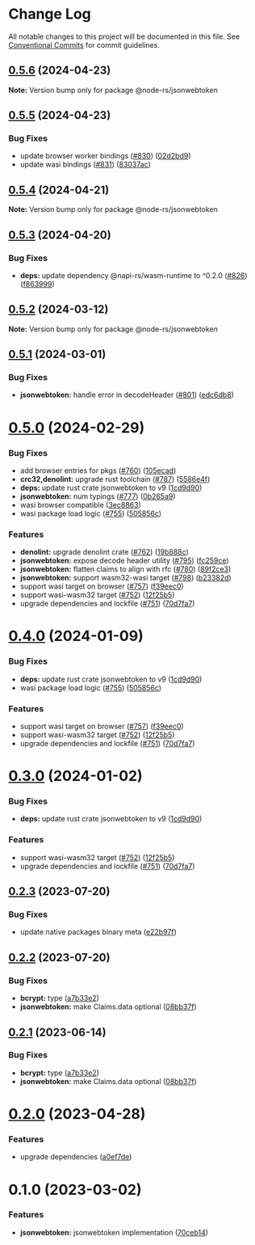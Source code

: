 # Change Log

All notable changes to this project will be documented in this file.
See [Conventional Commits](https://conventionalcommits.org) for commit guidelines.

## [0.5.6](https://github.com/napi-rs/node-rs/compare/@node-rs/jsonwebtoken@0.5.5...@node-rs/jsonwebtoken@0.5.6) (2024-04-23)

**Note:** Version bump only for package @node-rs/jsonwebtoken

## [0.5.5](https://github.com/napi-rs/node-rs/compare/@node-rs/jsonwebtoken@0.5.4...@node-rs/jsonwebtoken@0.5.5) (2024-04-23)

### Bug Fixes

- update browser worker bindings ([#830](https://github.com/napi-rs/node-rs/issues/830)) ([02d2bd9](https://github.com/napi-rs/node-rs/commit/02d2bd995a12b914dc67f59f00d8e60f99169f34))
- update wasi bindings ([#831](https://github.com/napi-rs/node-rs/issues/831)) ([83037ac](https://github.com/napi-rs/node-rs/commit/83037acfa2db2c9b885412c360e65e4a7f9139f8))

## [0.5.4](https://github.com/napi-rs/node-rs/compare/@node-rs/jsonwebtoken@0.5.3...@node-rs/jsonwebtoken@0.5.4) (2024-04-21)

**Note:** Version bump only for package @node-rs/jsonwebtoken

## [0.5.3](https://github.com/napi-rs/node-rs/compare/@node-rs/jsonwebtoken@0.5.2...@node-rs/jsonwebtoken@0.5.3) (2024-04-20)

### Bug Fixes

- **deps:** update dependency @napi-rs/wasm-runtime to ^0.2.0 ([#826](https://github.com/napi-rs/node-rs/issues/826)) ([f863999](https://github.com/napi-rs/node-rs/commit/f8639994082a42145a2a3a82f41daaf6eb9b5881))

## [0.5.2](https://github.com/napi-rs/node-rs/compare/@node-rs/jsonwebtoken@0.5.1...@node-rs/jsonwebtoken@0.5.2) (2024-03-12)

**Note:** Version bump only for package @node-rs/jsonwebtoken

## [0.5.1](https://github.com/napi-rs/node-rs/compare/@node-rs/jsonwebtoken@0.5.0...@node-rs/jsonwebtoken@0.5.1) (2024-03-01)

### Bug Fixes

- **jsonwebtoken:** handle error in decodeHeader ([#801](https://github.com/napi-rs/node-rs/issues/801)) ([edc6db8](https://github.com/napi-rs/node-rs/commit/edc6db8772b99080384a47d2546e9315adcfa4f4))

# [0.5.0](https://github.com/napi-rs/node-rs/compare/@node-rs/jsonwebtoken@0.2.3...@node-rs/jsonwebtoken@0.5.0) (2024-02-29)

### Bug Fixes

- add browser entries for pkgs ([#760](https://github.com/napi-rs/node-rs/issues/760)) ([105ecad](https://github.com/napi-rs/node-rs/commit/105ecad99b5ce1a270b8e885e5a56c139db2f119))
- **crc32,denolint:** upgrade rust toolchain ([#787](https://github.com/napi-rs/node-rs/issues/787)) ([5586e4f](https://github.com/napi-rs/node-rs/commit/5586e4face711d9fd73f8f6b262d6a3537ce6ce0))
- **deps:** update rust crate jsonwebtoken to v9 ([1cd9d90](https://github.com/napi-rs/node-rs/commit/1cd9d90206039e354b10f8033ff40fb247ee9dee))
- **jsonwebtoken:** num typings ([#777](https://github.com/napi-rs/node-rs/issues/777)) ([0b265a9](https://github.com/napi-rs/node-rs/commit/0b265a955b55e013833d540b3f5861c4c20e993f))
- wasi browser compatible ([3ec8863](https://github.com/napi-rs/node-rs/commit/3ec88636fd32f5dc1357f7259267ff9823dfd80d))
- wasi package load logic ([#755](https://github.com/napi-rs/node-rs/issues/755)) ([505856c](https://github.com/napi-rs/node-rs/commit/505856c4f9cb4c1f07e008f7f0dee41e7285a817))

### Features

- **denolint:** upgrade denolint crate ([#762](https://github.com/napi-rs/node-rs/issues/762)) ([19b888c](https://github.com/napi-rs/node-rs/commit/19b888c2bd5c474c7ddded82e3e4dc680f056ef2))
- **jsonwebtoken:** expose decode header utility ([#795](https://github.com/napi-rs/node-rs/issues/795)) ([fc259ce](https://github.com/napi-rs/node-rs/commit/fc259ce0dc3feba9376bf5da2f8f494b84bb3de0))
- **jsonwebtoken:** flatten claims to align with rfc ([#780](https://github.com/napi-rs/node-rs/issues/780)) ([89f2ce3](https://github.com/napi-rs/node-rs/commit/89f2ce3e63e02123872bc8bc105060a4182e74d0))
- **jsonwebtoken:** support wasm32-wasi target ([#798](https://github.com/napi-rs/node-rs/issues/798)) ([b23382d](https://github.com/napi-rs/node-rs/commit/b23382db8a1e645f44d65f2232265e36eb6bc4c8))
- support wasi target on browser ([#757](https://github.com/napi-rs/node-rs/issues/757)) ([f39eec0](https://github.com/napi-rs/node-rs/commit/f39eec00c7322a26c1836cf1a19c11c9a9d53ef6))
- support wasi-wasm32 target ([#752](https://github.com/napi-rs/node-rs/issues/752)) ([12f25b5](https://github.com/napi-rs/node-rs/commit/12f25b5a5e09a01c832e4d26084acf4ddbd730b9))
- upgrade dependencies and lockfile ([#751](https://github.com/napi-rs/node-rs/issues/751)) ([70d7fa7](https://github.com/napi-rs/node-rs/commit/70d7fa72262c6e547950b30daa2d03583a1b04bd))

# [0.4.0](https://github.com/napi-rs/node-rs/compare/@node-rs/jsonwebtoken@0.2.3...@node-rs/jsonwebtoken@0.4.0) (2024-01-09)

### Bug Fixes

- **deps:** update rust crate jsonwebtoken to v9 ([1cd9d90](https://github.com/napi-rs/node-rs/commit/1cd9d90206039e354b10f8033ff40fb247ee9dee))
- wasi package load logic ([#755](https://github.com/napi-rs/node-rs/issues/755)) ([505856c](https://github.com/napi-rs/node-rs/commit/505856c4f9cb4c1f07e008f7f0dee41e7285a817))

### Features

- support wasi target on browser ([#757](https://github.com/napi-rs/node-rs/issues/757)) ([f39eec0](https://github.com/napi-rs/node-rs/commit/f39eec00c7322a26c1836cf1a19c11c9a9d53ef6))
- support wasi-wasm32 target ([#752](https://github.com/napi-rs/node-rs/issues/752)) ([12f25b5](https://github.com/napi-rs/node-rs/commit/12f25b5a5e09a01c832e4d26084acf4ddbd730b9))
- upgrade dependencies and lockfile ([#751](https://github.com/napi-rs/node-rs/issues/751)) ([70d7fa7](https://github.com/napi-rs/node-rs/commit/70d7fa72262c6e547950b30daa2d03583a1b04bd))

# [0.3.0](https://github.com/napi-rs/node-rs/compare/@node-rs/jsonwebtoken@0.2.3...@node-rs/jsonwebtoken@0.3.0) (2024-01-02)

### Bug Fixes

- **deps:** update rust crate jsonwebtoken to v9 ([1cd9d90](https://github.com/napi-rs/node-rs/commit/1cd9d90206039e354b10f8033ff40fb247ee9dee))

### Features

- support wasi-wasm32 target ([#752](https://github.com/napi-rs/node-rs/issues/752)) ([12f25b5](https://github.com/napi-rs/node-rs/commit/12f25b5a5e09a01c832e4d26084acf4ddbd730b9))
- upgrade dependencies and lockfile ([#751](https://github.com/napi-rs/node-rs/issues/751)) ([70d7fa7](https://github.com/napi-rs/node-rs/commit/70d7fa72262c6e547950b30daa2d03583a1b04bd))

## [0.2.3](https://github.com/napi-rs/node-rs/compare/@node-rs/jsonwebtoken@0.2.2...@node-rs/jsonwebtoken@0.2.3) (2023-07-20)

### Bug Fixes

- update native packages binary meta ([e22b97f](https://github.com/napi-rs/node-rs/commit/e22b97f00c568d21a001df432136db51843edf80))

## [0.2.2](https://github.com/napi-rs/node-rs/compare/@node-rs/jsonwebtoken@0.2.0...@node-rs/jsonwebtoken@0.2.2) (2023-07-20)

### Bug Fixes

- **bcrypt:** type ([a7b33e2](https://github.com/napi-rs/node-rs/commit/a7b33e2e9eee498a25bea34d6d95930d91aa7fd7))
- **jsonwebtoken:** make Claims.data optional ([08bb37f](https://github.com/napi-rs/node-rs/commit/08bb37fea139a5cceee2088e7a6595aeaae2b525))

## [0.2.1](https://github.com/napi-rs/node-rs/compare/@node-rs/jsonwebtoken@0.2.0...@node-rs/jsonwebtoken@0.2.1) (2023-06-14)

### Bug Fixes

- **bcrypt:** type ([a7b33e2](https://github.com/napi-rs/node-rs/commit/a7b33e2e9eee498a25bea34d6d95930d91aa7fd7))
- **jsonwebtoken:** make Claims.data optional ([08bb37f](https://github.com/napi-rs/node-rs/commit/08bb37fea139a5cceee2088e7a6595aeaae2b525))

# [0.2.0](https://github.com/napi-rs/node-rs/compare/@node-rs/jsonwebtoken@0.1.0...@node-rs/jsonwebtoken@0.2.0) (2023-04-28)

### Features

- upgrade dependencies ([a0ef7de](https://github.com/napi-rs/node-rs/commit/a0ef7deb79e15dbe860c02fca21bc00dbc80de00))

# 0.1.0 (2023-03-02)

### Features

- **jsonwebtoken:** jsonwebtoken implementation ([70ceb14](https://github.com/napi-rs/node-rs/commit/70ceb14a0b56e8e8b610fc3a378c08dc36b6a0c7))
